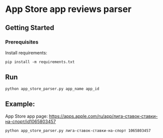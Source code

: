 # App Store app reviews parser

## Getting Started

### Prerequisites
Install requirements:
```
pip install -m requirements.txt
```

## Run
```
python app_store_parser.py app_name app_id
```

## Example:
App Store app page:
https://apps.apple.com/ru/app/лига-ставок-ставки-на-спорт/id1065803457

```
python app_store_parser.py лига-ставок-ставки-на-спорт 1065803457
```
